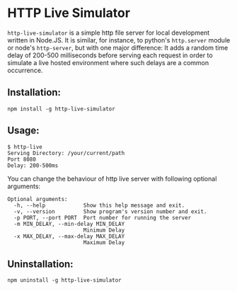 # HTTP Live Simulator

`http-live-simulator` is a simple http file server for local development written in Node.JS. It is similar, for instance, to python's `http.server` module or node's `http-server`, but with one major difference: It adds a random time delay of 200-500 milliseconds before serving each request in order to simulate a live hosted environment where such delays are a common occurrence.

## Installation:

`npm install -g http-live-simulator`

## Usage:

```
$ http-live
Serving Directory: /your/current/path
Port 8080
Delay: 200-500ms
```

You can change the behaviour of http live server with following optional arguments:

```
Optional arguments:
  -h, --help            Show this help message and exit.
  -v, --version         Show program's version number and exit.
  -p PORT, --port PORT  Port number for running the server
  -m MIN_DELAY, --min-delay MIN_DELAY
                        Minimum Delay
  -x MAX_DELAY, --max-delay MAX_DELAY
                        Maximum Delay
```

## Uninstallation:

`npm uninstall -g http-live-simulator`
